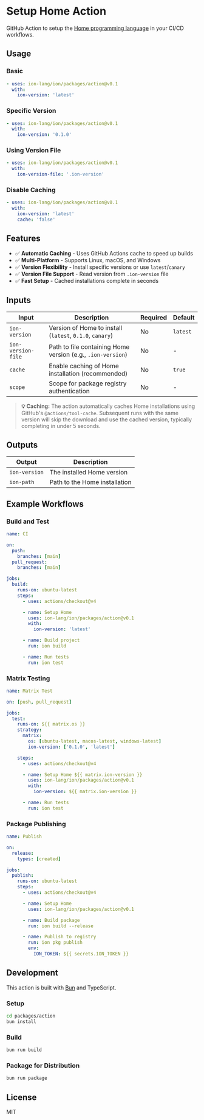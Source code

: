 # Setup Home Action

GitHub Action to setup the [Home programming language](https://github.com/ion-lang/ion) in your CI/CD workflows.

## Usage

### Basic

```yaml
- uses: ion-lang/ion/packages/action@v0.1
  with:
    ion-version: 'latest'
```

### Specific Version

```yaml
- uses: ion-lang/ion/packages/action@v0.1
  with:
    ion-version: '0.1.0'
```

### Using Version File

```yaml
- uses: ion-lang/ion/packages/action@v0.1
  with:
    ion-version-file: '.ion-version'
```

### Disable Caching

```yaml
- uses: ion-lang/ion/packages/action@v0.1
  with:
    ion-version: 'latest'
    cache: 'false'
```

## Features

- ✅ **Automatic Caching** - Uses GitHub Actions cache to speed up builds
- ✅ **Multi-Platform** - Supports Linux, macOS, and Windows
- ✅ **Version Flexibility** - Install specific versions or use `latest`/`canary`
- ✅ **Version File Support** - Read version from `.ion-version` file
- ✅ **Fast Setup** - Cached installations complete in seconds

## Inputs

| Input | Description | Required | Default |
|-------|-------------|----------|---------|
| `ion-version` | Version of Home to install (`latest`, `0.1.0`, `canary`) | No | `latest` |
| `ion-version-file` | Path to file containing Home version (e.g., `.ion-version`) | No | - |
| `cache` | Enable caching of Home installation (recommended) | No | `true` |
| `scope` | Scope for package registry authentication | No | - |

> **💡 Caching:** The action automatically caches Home installations using GitHub's `@actions/tool-cache`. Subsequent runs with the same version will skip the download and use the cached version, typically completing in under 5 seconds.

## Outputs

| Output | Description |
|--------|-------------|
| `ion-version` | The installed Home version |
| `ion-path` | Path to the Home installation |

## Example Workflows

### Build and Test

```yaml
name: CI

on:
  push:
    branches: [main]
  pull_request:
    branches: [main]

jobs:
  build:
    runs-on: ubuntu-latest
    steps:
      - uses: actions/checkout@v4

      - name: Setup Home
        uses: ion-lang/ion/packages/action@v0.1
        with:
          ion-version: 'latest'

      - name: Build project
        run: ion build

      - name: Run tests
        run: ion test
```

### Matrix Testing

```yaml
name: Matrix Test

on: [push, pull_request]

jobs:
  test:
    runs-on: ${{ matrix.os }}
    strategy:
      matrix:
        os: [ubuntu-latest, macos-latest, windows-latest]
        ion-version: ['0.1.0', 'latest']

    steps:
      - uses: actions/checkout@v4

      - name: Setup Home ${{ matrix.ion-version }}
        uses: ion-lang/ion/packages/action@v0.1
        with:
          ion-version: ${{ matrix.ion-version }}

      - name: Run tests
        run: ion test
```

### Package Publishing

```yaml
name: Publish

on:
  release:
    types: [created]

jobs:
  publish:
    runs-on: ubuntu-latest
    steps:
      - uses: actions/checkout@v4

      - name: Setup Home
        uses: ion-lang/ion/packages/action@v0.1

      - name: Build package
        run: ion build --release

      - name: Publish to registry
        run: ion pkg publish
        env:
          ION_TOKEN: ${{ secrets.ION_TOKEN }}
```

## Development

This action is built with [Bun](https://bun.sh) and TypeScript.

### Setup

```bash
cd packages/action
bun install
```

### Build

```bash
bun run build
```

### Package for Distribution

```bash
bun run package
```

## License

MIT
